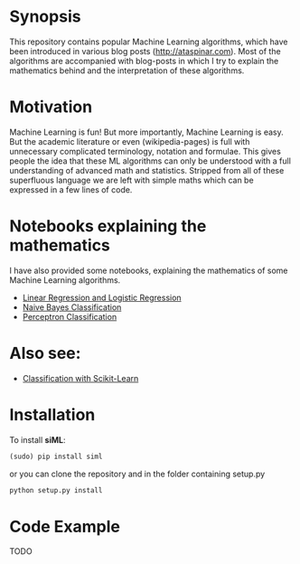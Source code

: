# Synopsis

This repository contains popular Machine Learning algorithms, which have been introduced in various blog posts (http://ataspinar.com). Most of the algorithms are accompanied with blog-posts in which I try to explain the mathematics behind and the interpretation of these algorithms. 


# Motivation
Machine Learning is fun! But more importantly, Machine Learning is easy. 
But the academic literature or even (wikipedia-pages) is full with unnecessary complicated terminology, notation and formulae. This gives people the idea that these ML algorithms can only be understood with a full understanding of advanced math and statistics. Stripped from all of these superfluous language we are left with simple maths which can be expressed in a few lines of code. 

# Notebooks explaining the mathematics
I have also provided some notebooks, explaining the mathematics of some Machine Learning algorithms. 
+ [Linear Regression and Logistic Regression](https://github.com/taspinar/siml/blob/master/notebooks/Linear%20Regression%2C%20Logistic%20Regression.ipynb)
+ [Naive Bayes Classification](https://github.com/taspinar/siml/blob/master/notebooks/Naive_Bayes.ipynb)
+ [Perceptron Classification](https://github.com/taspinar/siml/blob/master/notebooks/Perceptron.ipynb)

# Also see:
+ [Classification with Scikit-Learn](https://github.com/taspinar/siml/blob/master/notebooks/scikit_classification.ipynb)

# Installation
To install **siML**:
```python
(sudo) pip install siml
```

or you can clone the repository and in the folder containing setup.py
```python
python setup.py install
```


# Code Example
TODO
